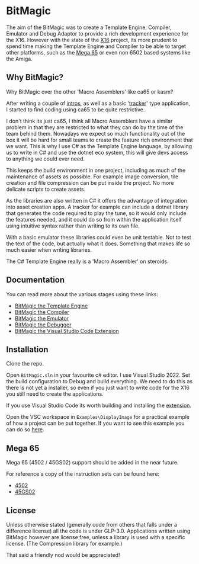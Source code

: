 # BitMagic

The aim of the BitMagic was to create a Template Engine, Compiler, Emulator and Debug Adaptor to provide a rich development experience for the X16. However with the state of the [X16](https://www.commanderx16.com/) project, its more prudent to spend time making the Template Engine and Compiler to be able to target other platforms, such as the [Mega 65](https://mega65.org/) or even non 6502 based systems like the Amiga.

## Why BitMagic?

Why BitMagic over the other 'Macro Assemblers' like ca65 or kasm?

After writing a couple of [intros](https://www.commanderx16.com/forum/index.php?/profile/1576-yazwho/content/&type=downloads_file), as well as a basic '[tracker](https://github.com/Yazwh0/BitPlayer)' type application, I started to find coding using ca65 to be quite restrictive.

I don't think its just ca65, I think all Macro Assemblers have a similar problem in that they are restricted to what they can do by the time of the team behind them. Nowadays we expect so much functionality out of the box it will be hard for small teams to create the feature rich environment that we want. This is why I use C# as the Template Engine language, by allowing us to write in C# and use the dotnet eco system, this will give devs access to anything we could ever need.

This keeps the build environment in one project, including as much of the maintenance of assets as possible. For example image conversion, tile creation and file compression can be put inside the project. No more delicate scripts to create assets.

As the libraries are also written in C# it offers the advantage of integration into asset creation apps. A tracker for example can include a dotnet library that generates the code required to play the tune, so it would only include the features needed, and it could do so from within the application itself using intuitive syntax rather than writing to its own file.

With a basic emulator these libraries could even be unit testable. Not to test the text of the code, but actually what it does. Something that makes life so much easier when writing libraries.

The C# Template Engine really is a 'Macro Assembler' on steroids.

## Documentation

You can read more about the various stages using these links:

- [BitMagic the Template Engine](Documentation/TemplateEngine.md)
- [BitMagic the Compiler](Documentation/Compiler.md)
- [BitMagic the Emulator](Documentation/Emulator.md)
- [BitMagic the Debugger](Documentation/Debugger.md)
- [BitMagic the Visual Studio Code Extension](BitMagic.VscGrammar/README.md)

## Installation

Clone the repo.

Open `BitMagic.sln` in your favourite c# editor. I use Visual Studio 2022. Set the build configuration to Debug and build everything. We need to do this as there is not yet a installer, so even if you just want to write code for the X16 you still need to create the applications.

If you use Visual Studio Code its worth building and installing the [extension](BitMagic.VscGrammar/README.md).

Open the VSC workspace in `Examples\DisplayImage` for a practical example of how a project can be put together. If you want to see this example you can do so [here](https://www.commanderx16.com/forum/index.php?/files/file/228-bitmagic-example/).

## Mega 65

Mega 65 (4502 / 45GS02) support should be added in the near future.

For reference a copy of the instruction sets can be found here:

- [4502](Documentation/InstructionSets/4510_instructions.md)
- [45GS02](Documentation/InstructionSets/45GS02_instructions.md)

## License

Unless otherwise stated (generally code from others that falls under a difference license) all the code is under GLP-3.0. Applications written using BitMagic however are license free, unless a library is used with a specific license. (The Compression library for example.)

That said a friendly nod would be appreciated!

